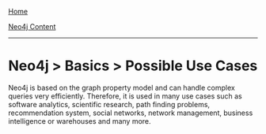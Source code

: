 [Home](../../index.md)

[Neo4j Content](../Neo4j.md)
___

# Neo4j > Basics > Possible Use Cases



Neo4j is based on the graph property model and can handle complex queries very efficiently. Therefore, it is used in many use cases such as software analytics, scientific research, path finding problems, recommendation system, social networks, network management, business intelligence or warehouses and many more. 


